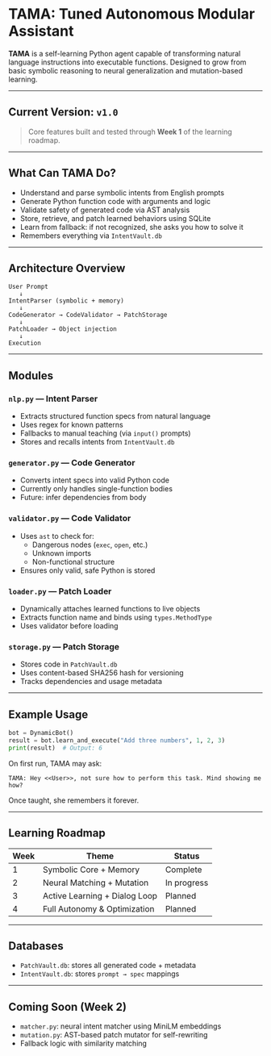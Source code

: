 # TAMA: Tuned Autonomous Modular Assistant

**TAMA** is a self-learning Python agent capable of transforming natural language instructions into executable functions. Designed to grow from basic symbolic reasoning to neural generalization and mutation-based learning.

---

## Current Version: `v1.0`
> Core features built and tested through **Week 1** of the learning roadmap.

---

## What Can TAMA Do?

- Understand and parse symbolic intents from English prompts
- Generate Python function code with arguments and logic
- Validate safety of generated code via AST analysis
- Store, retrieve, and patch learned behaviors using SQLite
- Learn from fallback: if not recognized, she asks you how to solve it
- Remembers everything via `IntentVault.db`

---

## Architecture Overview

```
User Prompt
   ↓
IntentParser (symbolic + memory)
   ↓
CodeGenerator → CodeValidator → PatchStorage
   ↓
PatchLoader → Object injection
   ↓
Execution
```

---

## Modules

### `nlp.py` — Intent Parser
- Extracts structured function specs from natural language
- Uses regex for known patterns
- Fallbacks to manual teaching (via `input()` prompts)
- Stores and recalls intents from `IntentVault.db`

### `generator.py` — Code Generator
- Converts intent specs into valid Python code
- Currently only handles single-function bodies
- Future: infer dependencies from body

### `validator.py` — Code Validator
- Uses `ast` to check for:
  - Dangerous nodes (`exec`, `open`, etc.)
  - Unknown imports
  - Non-functional structure
- Ensures only valid, safe Python is stored

### `loader.py` — Patch Loader
- Dynamically attaches learned functions to live objects
- Extracts function name and binds using `types.MethodType`
- Uses validator before loading

### `storage.py` — Patch Storage
- Stores code in `PatchVault.db`
- Uses content-based SHA256 hash for versioning
- Tracks dependencies and usage metadata

---

## Example Usage

```python
bot = DynamicBot()
result = bot.learn_and_execute("Add three numbers", 1, 2, 3)
print(result)  # Output: 6
```

On first run, TAMA may ask:
```
TAMA: Hey <<User>>, not sure how to perform this task. Mind showing me how?
```

Once taught, she remembers it forever.

---

## Learning Roadmap

| Week | Theme                         | Status    |
|------|-------------------------------|-----------|
| 1    | Symbolic Core + Memory        | Complete |
| 2    | Neural Matching + Mutation    | In progress |
| 3    | Active Learning + Dialog Loop | Planned |
| 4    | Full Autonomy & Optimization  | Planned |

---

## Databases

- `PatchVault.db`: stores all generated code + metadata
- `IntentVault.db`: stores `prompt → spec` mappings

---

## Coming Soon (Week 2)

- `matcher.py`: neural intent matcher using MiniLM embeddings
- `mutation.py`: AST-based patch mutator for self-rewriting
- Fallback logic with similarity matching
